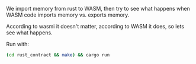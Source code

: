 We import memory from rust to WASM, then try to see what happens when WASM code imports memory vs. exports memory.

According to wasmi it doesn't matter, according to WASM it does, so lets see what happens.

Run with:

```bash
(cd rust_contract && make) && cargo run
```
